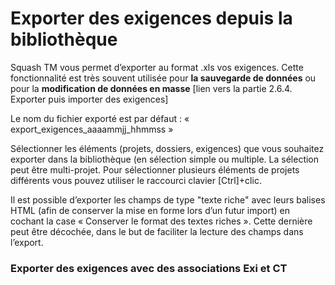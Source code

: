 # Exporter des exigences depuis la bibliothèque


Squash TM vous permet d’exporter au format .xls vos exigences. Cette fonctionnalité est très souvent utilisée pour **la sauvegarde de données** ou pour la **modification de données en masse** [lien vers la partie 2.6.4. Exporter puis importer des exigences]

Le nom du fichier exporté est par défaut : « export_exigences_aaaammjj_hhmmss »

Sélectionner les éléments (projets, dossiers, exigences) que vous souhaitez exporter dans la bibliothèque (en sélection simple ou multiple. La sélection peut être multi-projet. 
Pour sélectionner plusieurs éléments de projets différents vous pouvez utiliser le raccourci clavier [Ctrl]+clic.


Il est possible d’exporter les champs de type "texte riche" avec leurs balises HTML (afin de conserver la mise en forme lors d’un futur import)  en cochant la case « Conserver le format des textes riches ». Cette dernière peut être décochée, dans le but de faciliter la lecture des champs dans  l’export.


### Exporter des exigences avec des associations Exi et CT
<!--stackedit_data:
eyJoaXN0b3J5IjpbLTk3MTE2NzY0MywtMTcxNDQ2Mjc0MiwxMD
g1MjA5MjQ4LC0xOTg2MTAwMzM4LC0xODg5NzIwMTA3LDE5Mjkz
MzcwNTcsMTcwNzgzNzc3MSwtMTM1NDgyOTE5MF19
-->
